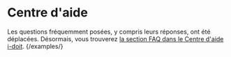 # Centre d'aide

Les questions fréquemment posées, y compris leurs réponses, ont été déplacées. Désormais, vous trouverez [la section FAQ dans le Centre d'aide i-doit](https://help.i-doit.com/hc/en-us/categories/115000434905-FAQ). {/examples/}
